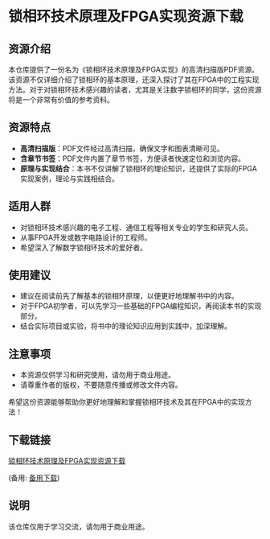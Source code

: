 # 锁相环技术原理及FPGA实现资源下载

## 资源介绍

本仓库提供了一份名为《锁相环技术原理及FPGA实现》的高清扫描版PDF资源。该资源不仅详细介绍了锁相环的基本原理，还深入探讨了其在FPGA中的工程实现方法。对于对锁相环技术感兴趣的读者，尤其是关注数字锁相环的同学，这份资源将是一个非常有价值的参考资料。

## 资源特点

- **高清扫描版**：PDF文件经过高清扫描，确保文字和图表清晰可见。
- **含章节书签**：PDF文件内置了章节书签，方便读者快速定位和浏览内容。
- **原理与实现结合**：本书不仅讲解了锁相环的理论知识，还提供了实际的FPGA实现案例，理论与实践相结合。

## 适用人群

- 对锁相环技术感兴趣的电子工程、通信工程等相关专业的学生和研究人员。
- 从事FPGA开发或数字电路设计的工程师。
- 希望深入了解数字锁相环技术的爱好者。

## 使用建议

- 建议在阅读前先了解基本的锁相环原理，以便更好地理解书中的内容。
- 对于FPGA初学者，可以先学习一些基础的FPGA编程知识，再阅读本书的实现部分。
- 结合实际项目或实验，将书中的理论知识应用到实践中，加深理解。

## 注意事项

- 本资源仅供学习和研究使用，请勿用于商业用途。
- 请尊重作者的版权，不要随意传播或修改文件内容。

希望这份资源能够帮助你更好地理解和掌握锁相环技术及其在FPGA中的实现方法！

## 下载链接
[锁相环技术原理及FPGA实现资源下载](https://pan.quark.cn/s/03a35bb791a1) 

(备用: [备用下载](https://pan.baidu.com/s/1irEIdhv4kW6y-ONsPAmzYw?pwd=1234))

## 说明

该仓库仅用于学习交流，请勿用于商业用途。
